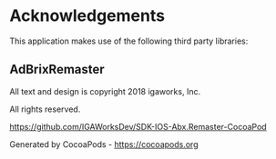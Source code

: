 # Acknowledgements
This application makes use of the following third party libraries:

## AdBrixRemaster

All text and design is copyright 2018 igaworks, Inc.

All rights reserved.

https://github.com/IGAWorksDev/SDK-IOS-Abx.Remaster-CocoaPod

Generated by CocoaPods - https://cocoapods.org

